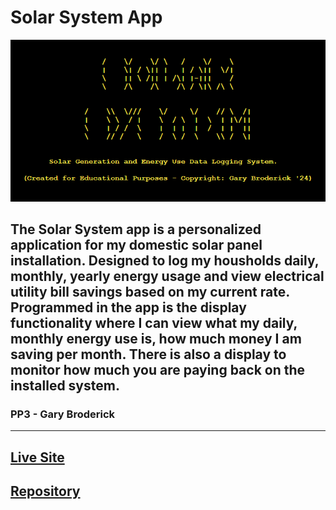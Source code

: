 # Solar System App
![Solar System image](/documentation/images/ascii-art.PNG)
## The Solar System app is a personalized application for my domestic solar panel installation. Designed to log my housholds daily, monthly, yearly energy usage and view electrical utility bill savings based on my current rate. Programmed in the app is the display functionality where I can view what my daily, monthly energy use is, how much money I am saving per month. There is also a display to monitor how much you are paying back on the installed system.

### PP3 - Gary Broderick

------------------------------------------------------------------------------------
## [**Live Site**](assets/readme-files/welcome.png)
## [**Repository**](https://github.com/gbroder24/solar-system.git)